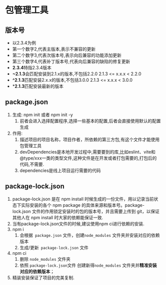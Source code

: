# 包管理工具

## 版本号

- 以2.3.4为例
- 第一个数字2,代表主版本,表示不兼容的更新
- 第二个数字3,代表次版本号,表示向后兼容的功能添加更新
- 第三个数字4,代表补丁版本号,代表向后兼容的缺陷的修复更新
- **2.3.4**特指2.3.4版本
- **~2.1.3**会匹配安装到2.1.x的版本,不包括2.2.0   2.1.3 <= x.x.x < 2.2.0
- **^2.1.3**匹配安装2.x.x的版本,不包括3.0.0            2.1.3 <= x.x.x < 3.0.0
- ***2.1.3**匹配安装最新的版本

## package.json

1. 生成: npm init 或者 npm init -y
   1. 前者会进入选择配置程序,选择一些基本的配置,后者会直接使用默认的配置生成
2. 作用: 
   1. 描述项目的项目名称，项目作者，所依赖的第三方包,有这个文件才能使用包管理工具
   2. devDependencies是本地开发过程中,需要要到的库,比如eslint、vite和@type/xxx一类的类型文件,这种文件是在开发或者打包需要的,打包后的代码,不需要.
   3. dependencies是线上项目运行需要的代码

## package-lock.json

1. package-lock.json 是在 npm install 时候生成的一份文件，用以记录当前状态下实际安装的各个 npm package 的具体来源和版本号。package-lock.json 文件的作用锁定安装时的包的版本号，并且需要上传到 git，以保证其他人在 npm install 时大家的依赖能保证一致.
2. 当有package-lock.json文件的时候,建议使用npm ci进行依赖的安装.
3. npm i
   1.  会根据` package.json` 文件，创建`node_modules` 文件夹并安装对应的依赖版本
   2.  生成/更新` package-lock.json` 文件
4. npm ci
   1. 删除 `node_modules` 文件夹
   2. 依照 `package-lock.json`文件 创建新得`node_modules` 文件夹并**精准安装对应的依赖版本**；
5. 精装安装保证了项目的完美复制.